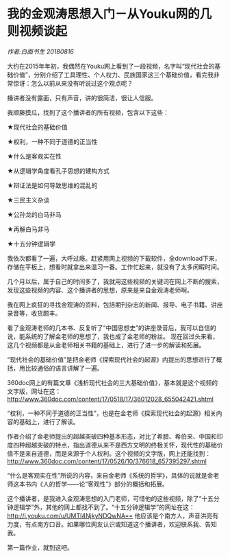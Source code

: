 # 我的金观涛思想入门－从Youku网的几则视频谈起

*作者:白面书生 20180816*

大约在2015年年初，我偶然在Youku网上看到了一段视频，名字叫“现代社会的基础价值”，分别介绍了工具理性、个人权力、民族国家这三个基础价值，看完我非常惊讶：怎么以前从来没有听说过这个观点呢？

播讲者没有露面，只有声音，讲的很简洁，很让人信服。

我顺藤摸瓜，找到了这个播讲者的所有视频，包含以下这些：

★现代社会的基础价值

★权利，一种不同于道德的正当性

★什么是客观实在性

★从逻辑学角度看孔子思想的建构方式

★辩证法是如何导致思维的混乱的

★三民主义杂谈

★公孙龙的白马非马

★再解白马非马

★十五分钟逻辑学


我依次都看了一遍，大呼过瘾。赶紧用网上视频的下载软件，全download下来，存储在平板上，想看时就拿出来温习一番。工作忙起来，就没有了太多闲暇时间。

几个月以后，属于自己的时间多了，我就用这些视频的关键词在网上不断的搜索，发现这些视频的内容、这个播讲者的思想，原来是来自金观涛老师啊。

我在网上疯狂的寻找金观涛的资料，包括期刊杂志的新闻、报导、电子书籍、讲座录音等，收货颇丰。

看了金观涛老师的几本书、反复听了“中国思想史”的讲座录音后，我可以自信的说，能系统的了解金老师的思想了，我也成了金老师的粉丝。
现在回过头来看，这几个视频都是从金老师相关书籍的基础上，进行了进一步的解读和拓展。

“现代社会的基础价值”是把金老师《探索现代社会的起源》内提出的思想进行了概括，用比较通俗的语言讲解了一遍。

360doc网上的有篇文章《浅析现代社会的三大基础价值》，基本就是这个视频的文字版，网址在这：
http://www.360doc.com/content/17/0518/17/36012028_655042421.shtml

“权利，一种不同于道德的正当性”，也是在金老师《探索现代社会的起源》相关内容的基础上，进行了解读。

作者介绍了金老师提出的超越突破四种基本形态，对比了希腊、希伯来、中国和印度四种超越突破的特点，指出道德从来不是西方文明的终极关怀，现代性的基础价值不是来自道德，而是来源于个人权利。这个视频的文字版，网上还能找到：
http://www.360doc.com/content/17/0526/10/376618_657395297.shtml

“什么是客观实在性”所说的内容，来自金老师《系统的哲学》，具体的说就是金老师这本书内《人的哲学——论“客观性”》部分的概括和拓展。

这个播讲者，是我进入金观涛思想的入门老师，可惜他的这些视频，除了“十五分钟逻辑学”外，其他的网上都找不到了。“十五分钟逻辑学”的网址在这：
http://i.youku.com/u/UMTI4NjkyNDQwNA==
他应该是个南方人，声音洪亮有力度，有点南方口音。如果哪位网友认识或知道这个播讲者，欢迎联系我、告知我。

第一篇作业，就到这吧。
